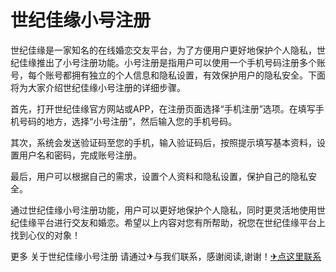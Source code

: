 # 世纪佳缘小号注册

世纪佳缘是一家知名的在线婚恋交友平台，为了方便用户更好地保护个人隐私，世纪佳缘推出了小号注册功能。小号注册是指用户可以使用一个手机号码注册多个账号，每个账号都拥有独立的个人信息和隐私设置，有效保护用户的隐私安全。下面将为大家介绍世纪佳缘小号注册的详细步骤。

首先，打开世纪佳缘官方网站或APP，在注册页面选择“手机注册”选项。在填写手机号码的地方，选择“小号注册”，然后输入您的手机号码。

其次，系统会发送验证码至您的手机，输入验证码后，按照提示填写基本资料，设置用户名和密码，完成账号注册。

最后，用户可以根据自己的需求，设置个人资料和隐私设置，保护自己的隐私安全。

通过世纪佳缘小号注册功能，用户可以更好地保护个人隐私，同时更灵活地使用世纪佳缘平台进行交友和婚恋。希望以上内容对您有所帮助，祝您在世纪佳缘平台上找到心仪的对象！

更多 关于世纪佳缘小号注册 请通过✈与我们联系，感谢阅读,谢谢！[✈点这里联系](https://ww.k02.cc)